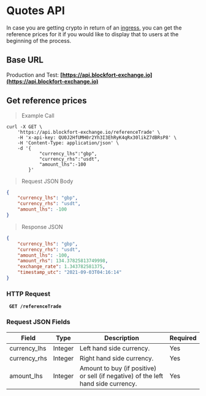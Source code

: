 # Quotes API

In case you are getting crypto in return of an [ingress](/#ingress-api), you can get the reference prices for it if you would like to display that to users at the beginning of the process.

## Base URL

Production and Test:
**[https://api.blockfort-exchange.io](https://api.blockfort-exchange.io)**

## Get reference prices

> Example Call

```shell
curl -X GET \
	'https://api.blockfort-exchange.io/referenceTrade' \
	-H 'x-api-key: QU0J2HfUMH0r2Yh3I3EhRyK4qRx30likZ7dBRsP8' \
	-H 'Content-Type: application/json' \
	-d '{
			"currency_lhs":"gbp",
			"currency_rhs":"usdt",
			"amount_lhs":-100
		}'
```

> Request JSON Body

```json
{
	"currency_lhs": "gbp",
	"currency_rhs": "usdt",
	"amount_lhs": -100
}
```

> Response JSON

```json
{
	"currency_lhs": "gbp",
	"currency_rhs": "usdt",
	"amount_lhs": -100,
	"amount_rhs": 134.37825813749998,
	"exchange_rate": 1.343782581375,
	"timestamp_utc": "2021-09-03T04:16:14"
}
```

### HTTP Request

<aside class="success"><b><code> GET /referenceTrade </code></b></aside>

### Request JSON Fields

| Field        | Type    | Description                                                                       | Required |
| ------------ | ------- | --------------------------------------------------------------------------------- | -------- |
| currency_lhs | Integer | Left hand side currency.                                                          | Yes      |
| currency_rhs | Integer | Right hand side currency.                                                         | Yes      |
| amount_lhs   | Integer | Amount to buy (if positive) or sell (if negative) of the left hand side currency. | Yes      |
